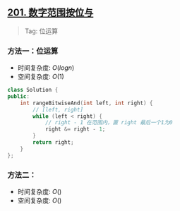 ## [201. 数字范围按位与](https://leetcode.cn/problems/bitwise-and-of-numbers-range/description/)

> Tag: 位运算

### 方法一：位运算
* 时间复杂度: ${O(logn)}$
* 空间复杂度: ${O(1)}$
```cpp
class Solution {
public:
    int rangeBitwiseAnd(int left, int right) {
        // [left, right]
        while (left < right) {
            // right - 1 在范围内，置 right 最后一个1为0
            right &= right - 1;
        }
        return right;
    }
};
```

### 方法二：
* 时间复杂度: ${O()}$
* 空间复杂度: ${O()}$
```cpp

```